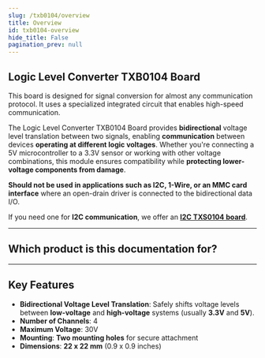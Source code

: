 ```yaml
---  
slug: /txb0104/overview  
title: Overview  
id: txb0104-overview  
hide_title: False  
pagination_prev: null  
---
```


## Logic Level Converter TXB0104 Board

This board is designed for signal conversion for almost any communication protocol. It uses a specialized integrated circuit that enables high-speed communication.

The Logic Level Converter TXB0104 Board provides **bidirectional** voltage level translation between two signals, enabling **communication** between devices **operating at different logic voltages**. Whether you're connecting a 5V microcontroller to a 3.3V sensor or working with other voltage combinations, this module ensures compatibility while **protecting lower-voltage components from damage**.

<InfoBox>

**Should not be used in applications such as I2C, 1-Wire, or an MMC card interface** where an open-drain driver is connected to the bidirectional data I/O.

If you need one for **I2C communication**, we offer an [**I2C TXS0104 board**](https://soldered.com/product/logic-level-converter-i2c-txs0104-breakout/).

</InfoBox>

<CenteredImage src="/img/txb0104/333017.png" alt="logic-level-converter" caption="Logic Level Converter TXB0104 Board"/>

---

## Which product is this documentation for?

<QuickLink 
  title="Logic Level Converter TXB0104" 
  description="333017"
  url="https://soldered.com/product/logic-level-converter-i2c-txs0104-breakout/"
  image="/img/txb0104/333017.png" 
/>

---

## Key Features

- **Bidirectional Voltage Level Translation**: Safely shifts voltage levels between **low-voltage** and **high-voltage** systems (usually **3.3V** and **5V**).
- **Number of Channels**: 4
- **Maximum Voltage**: 30V
- **Mounting**: **Two mounting holes** for secure attachment
- **Dimensions**: **22 x 22 mm** (0.9 x 0.9 inches)